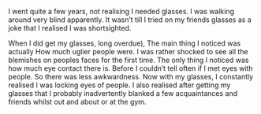 I went quite a few years, not realising I needed glasses. I was walking around very blind apparently. It wasn’t till I tried on my friends glasses as a joke that I realised I was shortsighted.

When I did get my glasses, long overdue), The main thing I noticed was actually How much uglier people were. I was rather shocked to see all the blemishes on peoples faces for the first time. The only thing I noticed was how much eye contact there is. Before I couldn’t tell often if I met eyes with people. So there was less awkwardness. Now with my glasses, I constantly realised I was locking eyes of people. I also realised after getting my glasses that I probably inadvertently blanked a few acquaintances and friends whilst out and about or at the gym. 